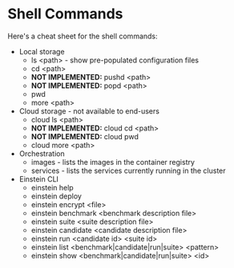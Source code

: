 # Shell Commands

Here's a cheat sheet for the shell commands:

* Local storage
    * ls \<path> - show pre-populated configuration files
    * cd \<path>
    * **NOT IMPLEMENTED:** pushd \<path>
    * **NOT IMPLEMENTED:** popd \<path>
    * pwd
    * more \<path>
* Cloud storage - not available to end-users
    * cloud ls \<path>
    * **NOT IMPLEMENTED:** cloud cd \<path>
    * **NOT IMPLEMENTED:** cloud pwd
    * cloud more \<path>
* Orchestration
    * images - lists the images in the container registry
    * services - lists the services currently running in the cluster
* Einstein CLI
    * einstein help
    * einstein deploy
    * einstein encrypt \<file>
    * einstein benchmark \<benchmark description file>
    * einstein suite \<suite description file>
    * einstein candidate \<candidate description file>
    * einstein run \<candidate id> \<suite id>
    * einstein list \<benchmark|candidate|run|suite> \<pattern>
    * einstein show \<benchmark|candidate|run|suite> \<id>

